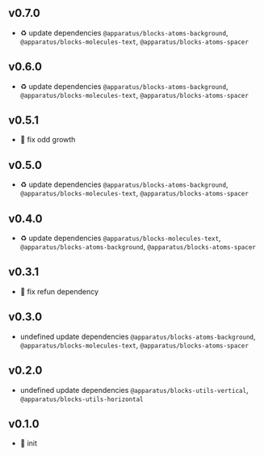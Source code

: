 ## v0.7.0

* ♻️ update dependencies `@apparatus/blocks-atoms-background`, `@apparatus/blocks-molecules-text`, `@apparatus/blocks-atoms-spacer`

## v0.6.0

* ♻️ update dependencies `@apparatus/blocks-atoms-background`, `@apparatus/blocks-molecules-text`, `@apparatus/blocks-atoms-spacer`

## v0.5.1

* 🐞 fix odd growth

## v0.5.0

* ♻️ update dependencies `@apparatus/blocks-atoms-background`, `@apparatus/blocks-molecules-text`, `@apparatus/blocks-atoms-spacer`

## v0.4.0

* ♻️ update dependencies `@apparatus/blocks-molecules-text`, `@apparatus/blocks-atoms-background`, `@apparatus/blocks-atoms-spacer`

## v0.3.1

* 🐞 fix refun dependency

## v0.3.0

* undefined update dependencies `@apparatus/blocks-atoms-background`, `@apparatus/blocks-molecules-text`, `@apparatus/blocks-atoms-spacer`

## v0.2.0

* undefined update dependencies `@apparatus/blocks-utils-vertical`, `@apparatus/blocks-utils-horizontal`

## v0.1.0

* 🐣 init
